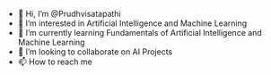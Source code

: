 - 👋 Hi, I’m @Prudhvisatapathi
- 👀 I’m interested in Artificial Intelligence and Machine Learning
- 🌱 I’m currently learning Fundamentals of Artificial Intelligence and Machine Learning
- 💞️ I’m looking to collaborate on AI Projects
- 📫 How to reach me 

<!---
Prudhvisatapathi/Prudhvisatapathi is a ✨ special ✨ repository because its `README.md` (this file) appears on your GitHub profile.
You can click the Preview link to take a look at your changes.
--->
